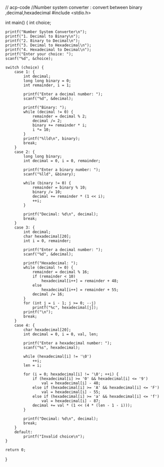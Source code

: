 // acp-code
//Number system converter : convert between binary ,decimal,hexadecimal
#include <stdio.h>

int main() {
    int choice;

    printf("Number System Converter\n");
    printf("1. Decimal to Binary\n");
    printf("2. Binary to Decimal\n");
    printf("3. Decimal to Hexadecimal\n");
    printf("4. Hexadecimal to Decimal\n");
    printf("Enter your choice: ");
    scanf("%d", &choice);

    switch (choice) {
        case 1: {
            int decimal;
            long long binary = 0;
            int remainder, i = 1;

            printf("Enter a decimal number: ");
            scanf("%d", &decimal);

            printf("Binary: ");
            while (decimal != 0) {
                remainder = decimal % 2;
                decimal /= 2;
                binary += remainder * i;
                i *= 10;
            }
            printf("%lld\n", binary);
            break;
        }
        case 2: {
            long long binary;
            int decimal = 0, i = 0, remainder;

            printf("Enter a binary number: ");
            scanf("%lld", &binary);

            while (binary != 0) {
                remainder = binary % 10;
                binary /= 10;
                decimal += remainder * (1 << i);
                ++i;
            }

            printf("Decimal: %d\n", decimal);
            break;
        }
        case 3: {
            int decimal;
            char hexadecimal[20];
            int i = 0, remainder;

            printf("Enter a decimal number: ");
            scanf("%d", &decimal);

            printf("Hexadecimal: ");
            while (decimal != 0) {
                remainder = decimal % 16;
                if (remainder < 10)
                    hexadecimal[i++] = remainder + 48;
                else
                    hexadecimal[i++] = remainder + 55;
                decimal /= 16;
            }
            for (int j = i - 1; j >= 0; --j)
                printf("%c", hexadecimal[j]);
            printf("\n");
            break;
        }
        case 4: {
            char hexadecimal[20];
            int decimal = 0, i = 0, val, len;

            printf("Enter a hexadecimal number: ");
            scanf("%s", hexadecimal);

            while (hexadecimal[i] != '\0')
                ++i;
            len = i;

            for (i = 0; hexadecimal[i] != '\0'; ++i) {
                if (hexadecimal[i] >= '0' && hexadecimal[i] <= '9')
                    val = hexadecimal[i] - 48;
                else if (hexadecimal[i] >= 'A' && hexadecimal[i] <= 'F')
                    val = hexadecimal[i] - 55;
                else if (hexadecimal[i] >= 'a' && hexadecimal[i] <= 'f')
                    val = hexadecimal[i] - 87;
                decimal += val * (1 << (4 * (len - 1 - i)));
            }

            printf("Decimal: %d\n", decimal);
            break;
        }
        default:
            printf("Invalid choice\n");
    }

    return 0;
}

